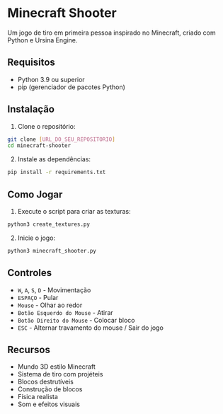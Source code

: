 # Minecraft Shooter

Um jogo de tiro em primeira pessoa inspirado no Minecraft, criado com Python e Ursina Engine.

## Requisitos

- Python 3.9 ou superior
- pip (gerenciador de pacotes Python)

## Instalação

1. Clone o repositório:
```bash
git clone [URL_DO_SEU_REPOSITORIO]
cd minecraft-shooter
```

2. Instale as dependências:
```bash
pip install -r requirements.txt
```

## Como Jogar

1. Execute o script para criar as texturas:
```bash
python3 create_textures.py
```

2. Inicie o jogo:
```bash
python3 minecraft_shooter.py
```

## Controles

- `W`, `A`, `S`, `D` - Movimentação
- `ESPAÇO` - Pular
- `Mouse` - Olhar ao redor
- `Botão Esquerdo do Mouse` - Atirar
- `Botão Direito do Mouse` - Colocar bloco
- `ESC` - Alternar travamento do mouse / Sair do jogo

## Recursos

- Mundo 3D estilo Minecraft
- Sistema de tiro com projéteis
- Blocos destrutíveis
- Construção de blocos
- Física realista
- Som e efeitos visuais 